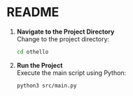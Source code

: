 # README

1. **Navigate to the Project Directory**  
   Change to the project directory:  
   ```bash
   cd othello
   ```

2. **Run the Project**  
   Execute the main script using Python:  
   ```bash
   python3 src/main.py
   ```
